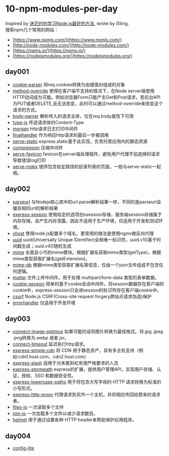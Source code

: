 # 10-npm-modules-per-day
Inspired by [迷茫的你学习Node.js最好的方法](https://cnodejs.org/topic/59c75a3dd7cbefc511964688), wrote by i5ting.  
搜索npm几个常用的网站：
- [https://www.npmjs.com/](https://www.npmjs.com/)
- [http://node-modules.com/](http://node-modules.com/)
- [https://npms.io/](https://npms.io/)
- [https://nodejsmodules.org/](https://nodejsmodules.org/)

## day001
- [cookie-parser](https://github.com/expressjs/cookie-parser)   将req.cookies转换为由键值对组成的对象
- [method-override](https://www.npmjs.com/package/method-override)  使得在客户端不支持的情况下，在Node server端使用HTTP动词成为可能。例如浏览器Form只能产生Get和Post请求，若后台API为PUT或者DELETE,且无法改变，此时可以通过method-override来改变这个请求的方式。
- [body-parser](https://github.com/expressjs/body-parser)  解析传入的请求主体，仅在req.body属性下可用
- [type-is](https://github.com/jshttp/type-is)  传送请求体的Content-Type
- [morgan](https://github.com/expressjs/morgan)  http请求日志打印中间件
- [finalhandler](https://github.com/pillarjs/finalhandler)  作为响应http请求的最后一步被调用
- [serve-static](https://github.com/expressjs/serve-static)  express.static基于此实现，负责托管应用内的静态资源
- [compression](https://github.com/expressjs/compression)  压缩中间件
- [serve-favicon](https://github.com/expressjs/compression)  favicon在server端处理插件，避免用户代理不加选择的请求导致错误log打印
- [serve-index](https://github.com/expressjs/compression)  提供包含给定路径的目录列表的页面。一般与serve-static一起用。

## day002
- [parseurl](https://github.com/pillarjs/parseurl) 与Nodejs核心库中的url.parse解析结果一样，不同的是parseurl会缓存相同url的解析结果
- [express-session](https://github.com/expressjs/session) 使用给定的选项创ssession存储，服务端session存储属于内存存储，会产生内存泄露，因此不适用于生产环境，仅适用于开发和测试环境。
- [vhost](https://github.com/expressjs/vhost) 使用node.js配置多个域名，更常用的做法是使用nginx做反向代理
- [uuid](https://github.com/broofa/node-uuid) uuid(Universally Unique IDentifier)全局唯一标识符。uuid.v1()基于时间戳生成；uuid.v4()随机生成
- [mime](https://github.com/broofa/node-uuid) 全面且小巧的mime模块。根据扩展名获取mime类型(getType)，根据mime类型获取扩展名(getExtension)。
- [mime-db](https://github.com/jshttp/mime-db) 根据mime类型获取扩展名等信息，仅由一个json文件组成不包含任何逻辑。
- [multer](https://github.com/expressjs/multer) 文件上传中间件。用于处理 multipart/form-data 类型的表单数据。
- [cookie-session](https://github.com/expressjs/cookie-session) 简单的基于cookie会话中间件。将session数据存在客户端的cookie中，express-session只会讲session的标识符存在客户端cookie中。
- [csurf](https://github.com/expressjs/csurf) Node.js CSRF(Cross-site request forgery跨站点请求伪造)保护
- [errorhandler](https://github.com/expressjs/errorhandler) 仅适用于开发环境

## day003
- [connect-image-optimus](https://github.com/msemenistyi/connect-image-optimus) 如果可能的话将图片转换为最佳格式。将.jpg .jpeg .png转换为.webp 或者.jxr。
- [connect-timeout](https://github.com/expressjs/timeout#as-top-level-middleware) 延迟执行http请求。
- [express-simple-cdn](https://github.com/jamiesteven/express-simple-cdn) 将 CDN 用于静态资产，具有多主机支持（例如:cdn1.host.com、cdn2.host.com）
- [express-slash](https://github.com/jamiesteven/express-simple-cdn) 适用于对末尾斜杠有很严格要求的人员
- [express-stormpath](https://www.npmjs.com/package/express-stormpath) express的扩展，提供用户管理API，实现用户存储、认证、授权、SSO 和数据安全性。
- [express-lowercase-paths](https://github.com/iZettle/express-lowercase-paths) 用于将包含大写字母的 HTTP 请求转换为标准的小写形式。
- [express-http-proxy](https://github.com/villadora/express-http-proxy) 代理请求到另外一个主机，并将相应传回给原来的请求者。
- [files-io](https://github.com/coderaiser/files-io) 一次读取多个文件
- [join-io](https://github.com/coderaiser/join-io) 一次加载多个文件以减少请求数目。
- [helmet](https://github.com/helmetjs/helmet) 用于通过设置各种 HTTP header来帮助保护应用程序。

## day004
- [config-lite](https://www.npmjs.com/package/config-lite)
